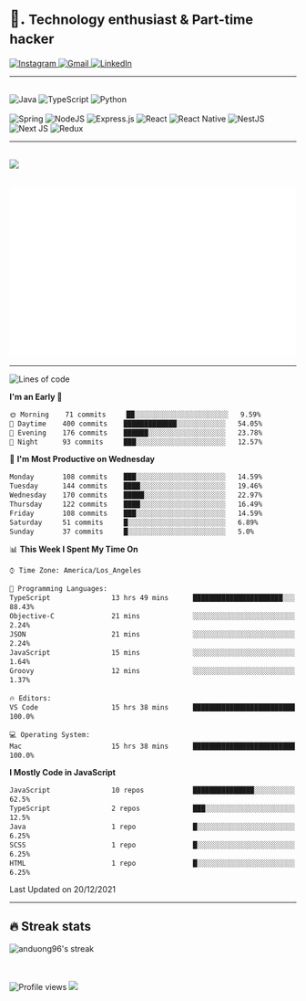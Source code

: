 <div align="left">
  <h1>👋. <small>Technology enthusiast & Part-time hacker</small></h1>

  <a href="https://www.instagram.com/ahdng">
    <img alt="Instagram" src="https://img.shields.io/badge/ahdng-%23E4405F.svg?style=for-the-badge&logo=Instagram&logoColor=white"/>
  </a>
  <a href="mailto:an.duongx@gmail.com">
    <img alt="Gmail" src="https://img.shields.io/badge/Gmail-D14836?style=for-the-badge&logo=gmail&logoColor=white" />
  </a>
  <a href="https://www.linkedin.com/in/ahdng">
    <img alt="LinkedIn" src="https://img.shields.io/badge/linkedin-%230077B5.svg?style=for-the-badge&logo=linkedin&logoColor=white"/>
  </a>

  <br/>
  <hr />
  <br/>

  <img alt="Java" src="https://img.shields.io/badge/java-%23ED8B00.svg?style=for-the-badge&logo=java&logoColor=white"/>
  <img alt="TypeScript" src="https://img.shields.io/badge/typescript-%23007ACC.svg?style=for-the-badge&logo=typescript&logoColor=white"/>
  <img alt="Python" src="https://img.shields.io/badge/python-%2314354C.svg?style=for-the-badge&logo=python&logoColor=white"/>

  <br />
  <br />
  <img alt="Spring" src="https://img.shields.io/badge/spring-%236DB33F.svg?style=for-the-badge&logo=spring&logoColor=white"/>
  <img alt="NodeJS" src="https://img.shields.io/badge/node.js-%2343853D.svg?style=for-the-badge&logo=node-dot-js&logoColor=white"/>
  <img alt="Express.js" src="https://img.shields.io/badge/express.js-%23404d59.svg?style=for-the-badge&logo=express&logoColor=%2361DAFB"/>
  <img alt="React" src="https://img.shields.io/badge/react-%2320232a.svg?style=for-the-badge&logo=react&logoColor=%2361DAFB"/>
  <img alt="React Native" src="https://img.shields.io/badge/react_native-%2320232a.svg?style=for-the-badge&logo=react&logoColor=%2361DAFB"/>
  <img alt="NestJS" src="https://img.shields.io/badge/nestjs-%23E0234E.svg?style=for-the-badge&logo=nestjs&logoColor=white" />
  <img alt="Next JS" src="https://img.shields.io/badge/nextjs-%23000000.svg?style=for-the-badge&logo=next.js&logoColor=white"/>
  <img alt="Redux" src="https://img.shields.io/badge/redux-%23593d88.svg?style=for-the-badge&logo=redux&logoColor=white"/>

  <br/>
  <hr />
  <br/>
  <img src="https://github-profile-trophy.vercel.app/?username=anduong96&theme=onedark" />
  <br/>
  <br/>

  ![Stats Overview](https://raw.githubusercontent.com/anduong96/github-stats-transparent/output/generated/overview.svg)

  <hr />
  
  <!--START_SECTION:waka-->
![Lines of code](https://img.shields.io/badge/From%20Hello%20World%20I%27ve%20Written-563%20Thousand%20lines%20of%20code-blue)

**I'm an Early 🐤** 

```text
🌞 Morning    71 commits     ██░░░░░░░░░░░░░░░░░░░░░░░   9.59% 
🌆 Daytime    400 commits    █████████████░░░░░░░░░░░░   54.05% 
🌃 Evening    176 commits    ██████░░░░░░░░░░░░░░░░░░░   23.78% 
🌙 Night      93 commits     ███░░░░░░░░░░░░░░░░░░░░░░   12.57%

```
📅 **I'm Most Productive on Wednesday** 

```text
Monday       108 commits    ███░░░░░░░░░░░░░░░░░░░░░░   14.59% 
Tuesday      144 commits    ████░░░░░░░░░░░░░░░░░░░░░   19.46% 
Wednesday    170 commits    █████░░░░░░░░░░░░░░░░░░░░   22.97% 
Thursday     122 commits    ████░░░░░░░░░░░░░░░░░░░░░   16.49% 
Friday       108 commits    ███░░░░░░░░░░░░░░░░░░░░░░   14.59% 
Saturday     51 commits     █░░░░░░░░░░░░░░░░░░░░░░░░   6.89% 
Sunday       37 commits     █░░░░░░░░░░░░░░░░░░░░░░░░   5.0%

```


📊 **This Week I Spent My Time On** 

```text
⌚︎ Time Zone: America/Los_Angeles

💬 Programming Languages: 
TypeScript               13 hrs 49 mins      ██████████████████████░░░   88.43% 
Objective-C              21 mins             ░░░░░░░░░░░░░░░░░░░░░░░░░   2.24% 
JSON                     21 mins             ░░░░░░░░░░░░░░░░░░░░░░░░░   2.24% 
JavaScript               15 mins             ░░░░░░░░░░░░░░░░░░░░░░░░░   1.64% 
Groovy                   12 mins             ░░░░░░░░░░░░░░░░░░░░░░░░░   1.37%

🔥 Editors: 
VS Code                  15 hrs 38 mins      █████████████████████████   100.0%

💻 Operating System: 
Mac                      15 hrs 38 mins      █████████████████████████   100.0%

```

**I Mostly Code in JavaScript** 

```text
JavaScript               10 repos            ███████████████░░░░░░░░░░   62.5% 
TypeScript               2 repos             ███░░░░░░░░░░░░░░░░░░░░░░   12.5% 
Java                     1 repo              █░░░░░░░░░░░░░░░░░░░░░░░░   6.25% 
SCSS                     1 repo              █░░░░░░░░░░░░░░░░░░░░░░░░   6.25% 
HTML                     1 repo              █░░░░░░░░░░░░░░░░░░░░░░░░   6.25%

```



 Last Updated on 20/12/2021
<!--END_SECTION:waka-->
  
  <hr />

  <h2>🔥 Streak stats</h2>
  <img alt="anduong96's streak" src="https://github-readme-streak-stats.herokuapp.com/?user=anduong96&theme=monokai-metallian&hide_border=true"/>
</div>
<br/>
<br/>

![Profile views](https://gpvc.arturio.dev/anduong96)
![](https://hit.yhype.me/github/profile?user_id=13195989)
